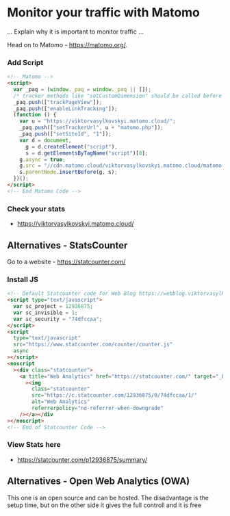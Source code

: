 # Monitor your traffic with Matomo

... Explain why it is important to monitor traffic ...

Head on to Matomo - https://matomo.org/.

### Add Script

```html
<!-- Matomo -->
<script>
  var _paq = (window._paq = window._paq || []);
  /* tracker methods like "setCustomDimension" should be called before "trackPageView" */
  _paq.push(["trackPageView"]);
  _paq.push(["enableLinkTracking"]);
  (function () {
    var u = "https://viktorvasylkovskyi.matomo.cloud/";
    _paq.push(["setTrackerUrl", u + "matomo.php"]);
    _paq.push(["setSiteId", "1"]);
    var d = document,
      g = d.createElement("script"),
      s = d.getElementsByTagName("script")[0];
    g.async = true;
    g.src = "//cdn.matomo.cloud/viktorvasylkovskyi.matomo.cloud/matomo.js";
    s.parentNode.insertBefore(g, s);
  })();
</script>
<!-- End Matomo Code -->
```

### Check your stats

- https://viktorvasylkovskyi.matomo.cloud/

## Alternatives - StatsCounter

Go to a website - https://statcounter.com/

### Install JS

```html
<!-- Default Statcounter code for Web Blog https://webblog.viktorvasylkovskyi.com -->
<script type="text/javascript">
  var sc_project = 12936875;
  var sc_invisible = 1;
  var sc_security = "74dfccaa";
</script>
<script
  type="text/javascript"
  src="https://www.statcounter.com/counter/counter.js"
  async
></script>
<noscript
  ><div class="statcounter">
    <a title="Web Analytics" href="https://statcounter.com/" target="_blank"
      ><img
        class="statcounter"
        src="https://c.statcounter.com/12936875/0/74dfccaa/1/"
        alt="Web Analytics"
        referrerpolicy="no-referrer-when-downgrade"
    /></a></div
></noscript>
<!-- End of Statcounter Code -->
```

### View Stats here

- https://statcounter.com/p12936875/summary/

## Alternatives - Open Web Analytics (OWA)

This one is an open source and can be hosted. The disadvantage is the setup time, but on the other side it gives the full controll and it is free
